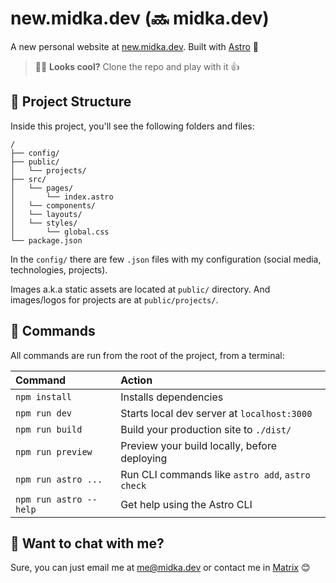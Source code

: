 # new.midka.dev (🔜 midka.dev)

A new personal website at [new.midka.dev](httos://new.midka.dev). Built with [Astro](https://astro.build) 🚀

> 🧑‍🚀 **Looks cool?** Clone the repo and play with it 👍

## 🚀 Project Structure

Inside this project, you'll see the following folders and files:

```
/
├── config/
├── public/
│   └── projects/
├── src/
│   └── pages/
│       └── index.astro
│   └── components/
│   └── layouts/
│   └── styles/
│       └── global.css
└── package.json
```

In the `config/` there are few `.json` files with my configuration (social media, technologies, projects).

Images a.k.a static assets are located at `public/` directory. And images/logos for projects are at `public/projects/`.

## 🧞 Commands

All commands are run from the root of the project, from a terminal:

| Command                | Action                                           |
| :--------------------- | :----------------------------------------------- |
| `npm install`          | Installs dependencies                            |
| `npm run dev`          | Starts local dev server at `localhost:3000`      |
| `npm run build`        | Build your production site to `./dist/`          |
| `npm run preview`      | Preview your build locally, before deploying     |
| `npm run astro ...`    | Run CLI commands like `astro add`, `astro check` |
| `npm run astro --help` | Get help using the Astro CLI                     |

## 👀 Want to chat with me?

Sure, you can just email me at [me@midka.dev](mailto:me@midka.dev) or contact me in [Matrix](https://matrix.to/#/@midka:matrix.org) 😊
